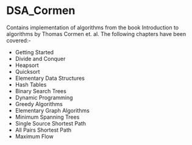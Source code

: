 # DSA_Cormen
Contains implementation of algorithms from the book Introduction to algorithms by Thomas Cormen et. al.
The following chapters have been covered:-
- Getting Started
- Divide and Conquer
- Heapsort
- Quicksort
- Elementary Data Structures
- Hash Tables
- Binary Search Trees
- Dynamic Programming
- Greedy Algorithms
- Elementary Graph Algorithms
- Minimum Spanning Trees
- Single Source Shortest Path
- All Pairs Shortest Path
- Maximum Flow
